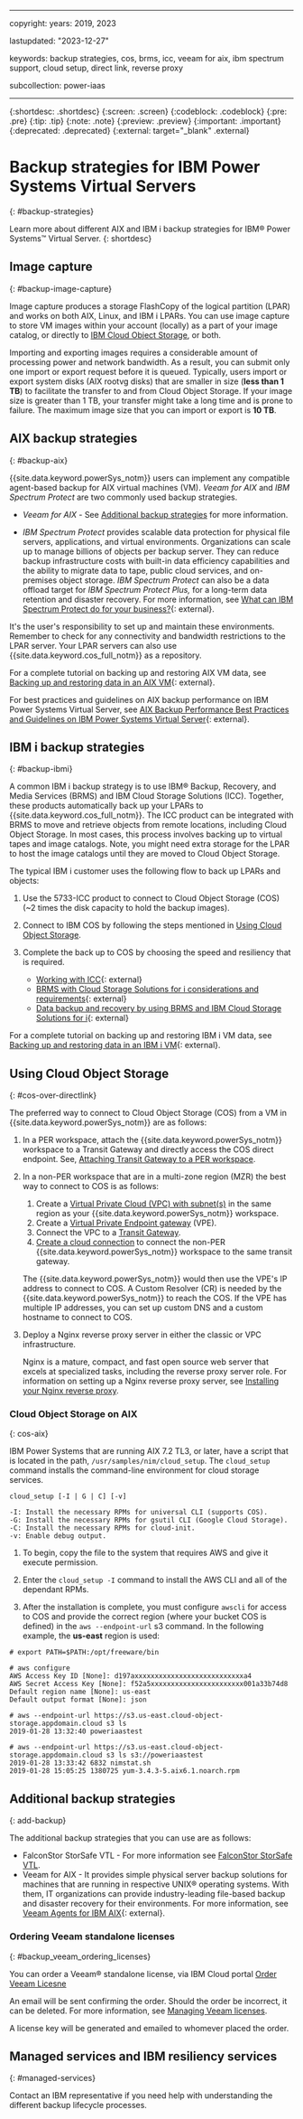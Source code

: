 ﻿---

copyright:
  years: 2019, 2023

lastupdated: "2023-12-27"

keywords: backup strategies, cos, brms, icc, veeam for aix, ibm spectrum support, cloud setup, direct link, reverse proxy

subcollection: power-iaas

---

{:shortdesc: .shortdesc}
{:screen: .screen}
{:codeblock: .codeblock}
{:pre: .pre}
{:tip: .tip}
{:note: .note}
{:preview: .preview}
{:important: .important}
{:deprecated: .deprecated}
{:external: target="_blank" .external}

# Backup strategies for IBM Power Systems Virtual Servers
{: #backup-strategies}

Learn more about different AIX and IBM i backup strategies for IBM&reg; Power Systems&trade; Virtual Server.
{: shortdesc}

## Image capture
{: #backup-image-capture}

Image capture produces a storage FlashCopy of the logical partition (LPAR) and works on both AIX, Linux, and IBM i LPARs. You can use image capture to store VM images within your account (locally) as a part of your image catalog, or directly to [IBM Cloud Object Storage](https://cloud.ibm.com/docs/power-iaas?topic=power-iaas-capturing-exporting-vm), or both.

Importing and exporting images requires a considerable amount of processing power and network bandwidth. As a result, you can submit only one import or export request before it is queued. Typically, users import or export system disks (AIX rootvg disks) that are smaller in size (**less than 1 TB**) to facilitate the transfer to and from Cloud Object Storage. If your image size is greater than 1 TB, your transfer might take a long time and is prone to failure. The maximum image size that you can import or export is **10 TB**.

## AIX backup strategies
{: #backup-aix}

{{site.data.keyword.powerSys_notm}} users can implement any compatible agent-based backup for AIX virtual machines (VM). *Veeam for AIX* and *IBM Spectrum Protect* are two commonly used backup strategies.

- *Veeam for AIX* - See [Additional backup strategies](/docs/power-iaas?topic=power-iaas-backup-strategies##add-backup) for more information.
 
- *IBM Spectrum Protect* provides scalable data protection for physical file servers, applications, and virtual environments. Organizations can scale up to manage billions of objects per backup server. They can reduce backup infrastructure costs with built-in data efficiency capabilities and the ability to migrate data to tape, public cloud services, and on-premises object storage. *IBM Spectrum Protect* can also be a data offload target for *IBM Spectrum Protect Plus,* for a long-term data retention and disaster recovery. For more information, see [What can IBM Spectrum Protect do for your business?](https://www.ibm.com/us-en/marketplace/data-protection-and-recovery){: external}.

It's the user's responsibility to set up and maintain these environments. Remember to check for any connectivity and bandwidth restrictions to the LPAR server. Your LPAR servers can also use {{site.data.keyword.cos_full_notm}} as a repository. 

For a complete tutorial on backing up and restoring AIX VM data, see [Backing up and restoring data in an AIX VM](https://cloud.ibm.com/media/docs/downloads/power-iaas-tutorials/PowerVS_AIX_Backups_Tutorial_v1.pdf){: external}.

For best practices and guidelines on AIX backup performance on IBM Power Systems Virtual Server, see [AIX Backup Performance Best Practices and Guidelines on IBM Power Systems Virtual Server](https://cloud.ibm.com/media/docs/downloads/power-iaas/PowerVS_AIX_Backup_Performance_Best_Practices_and_Guidelines_v1_0_03012022.pdf){: external}.

## IBM i backup strategies
{: #backup-ibmi}

A common IBM i backup strategy is to use IBM® Backup, Recovery, and Media Services (BRMS) and IBM Cloud Storage Solutions (ICC). Together, these products automatically back up your LPARs to {{site.data.keyword.cos_full_notm}}. The ICC product can be integrated with BRMS to move and retrieve objects from remote locations, including Cloud Object Storage. In most cases, this process involves backing up to virtual tapes and image catalogs. Note, you might need extra storage for the LPAR to host the image catalogs until they are moved to Cloud Object Storage.

The typical IBM i customer uses the following flow to back up LPARs and objects:

1. Use the 5733-ICC product to connect to Cloud Object Storage (COS) (~2 times the disk capacity to hold the backup images).
2. Connect to IBM COS by following the steps mentioned in [Using Cloud Object Storage](/docs/power-iaas?topic=power-iaas-backup-strategies#cos-over-directlink).
4. Complete the back up to COS by choosing the speed and resiliency that is required.

   - [Working with ICC](https://www.ibm.com/support/knowledgecenter/ssw_ibm_i_72/icc/topics/iccucon_commands_cloud_overview.htm){: external}
   - [BRMS with Cloud Storage Solutions for i considerations and requirements](https://www.ibm.com/support/knowledgecenter/en/ssw_ibm_i_74/rzai8/rzai8brmscloudrequireandconsider.htm){: external}
   - [Data backup and recovery by using BRMS and IBM Cloud Storage Solutions for i](https://www.ibm.com/support/knowledgecenter/en/ssw_ibm_i_74/rzai8/rzai8backupandrecoveryusingBRMSandICC.htm){: external}

For a complete tutorial on backing up and restoring IBM i VM data, see [Backing up and restoring data in an IBM i VM](https://cloud.ibm.com/media/docs/downloads/power-iaas-tutorials/PowerVS_IBMi_Backups_Tutorial_v1.pdf){: external}.

## Using Cloud Object Storage
{: #cos-over-directlink}

The preferred way to connect to Cloud Object Storage (COS) from a VM in {{site.data.keyword.powerSys_notm}} are as follows:

1.  In a PER workspace, attach the {{site.data.keyword.powerSys_notm}} workspace to a Transit Gateway and directly access the COS direct endpoint. See, [Attaching Transit Gateway to a PER workspace](/docs/power-iaas?topic=power-iaas-per#attaching-transit-gateway-to-a-per-workspace).
2.  In a non-PER workspace that are in a multi-zone region (MZR) the best way to connect to COS is as follows:
    1. Create a [Virtual Private Cloud (VPC) with subnet(s)](/docs/vpc?topic=vpc-subnets-configure&interface=ui#subnets-create-ui) in the same region as your {{site.data.keyword.powerSys_notm}} workspace.
    2. Create a [Virtual Private Endpoint gateway](/docs/vpc?topic=vpc-ordering-endpoint-gateway&interface=ui) (VPE).
    3. Connect the VPC to a [Transit Gateway](/docs/transit-gateway?topic=transit-gateway-ordering-transit-gateway&interface=ui#tg-ui-creating-transit-gateway).
    4. [Create a cloud connection](/docs/power-iaas?topic=power-iaas-cloud-connections#create-cloud-connections) to connect the non-PER {{site.data.keyword.powerSys_notm}} workspace to the same transit gateway. 
    
    The {{site.data.keyword.powerSys_notm}} would then use the VPE's IP address to connect to COS. A Custom Resolver (CR) is needed by the {{site.data.keyword.powerSys_notm}} to reach the COS. If the VPE has multiple IP addresses, you can set up custom DNS and a custom hostname to connect to COS. 
3.  Deploy a Nginx reverse proxy server in either the classic or VPC infrastructure.

    Nginx is a mature, compact, and fast open source web server that excels at specialized tasks, including the reverse proxy server role. For information on setting up a Nginx reverse proxy server, see [Installing your Nginx reverse proxy](/docs/direct-link?topic=direct-link-using-ibm-cloud-direct-link-to-connect-to-ibm-cloud-object-storage#direct-link-installing-your-nginx-reverse-proxy).

### Cloud Object Storage on AIX
{: cos-aix}

IBM Power Systems that are running AIX 7.2 TL3, or later, have a script that is located in the path, `/usr/samples/nim/cloud_setup`. The `cloud_setup` command installs the command-line environment for cloud storage services.

```text
cloud_setup [-I | G | C] [-v]

-I: Install the necessary RPMs for universal CLI (supports COS).
-G: Install the necessary RPMs for gsutil CLI (Google Cloud Storage).
-C: Install the necessary RPMs for cloud-init.
-v: Enable debug output.
```

1. To begin, copy the file to the system that requires AWS and give it execute permission.

2. Enter the `cloud_setup -I` command to install the AWS CLI and all of the dependant RPMs.

3. After the installation is complete, you must configure `awscli` for access to COS and provide the correct region (where your bucket COS is defined) in the `aws --endpoint-url` s3 command. In the following example, the **us-east** region is used:

```text
# export PATH=$PATH:/opt/freeware/bin

# aws configure
AWS Access Key ID [None]: d197axxxxxxxxxxxxxxxxxxxxxxxxxxxa4
AWS Secret Access Key [None]: f52a5xxxxxxxxxxxxxxxxxxxxxxx001a33b74d8
Default region name [None]: us-east
Default output format [None]: json

# aws --endpoint-url https://s3.us-east.cloud-object-storage.appdomain.cloud s3 ls
2019-01-28 13:32:40 poweriaastest

# aws --endpoint-url https://s3.us-east.cloud-object-storage.appdomain.cloud s3 ls s3://poweriaastest
2019-01-28 13:33:42 6832 nimstat.sh
2019-01-28 15:05:25 1380725 yum-3.4.3-5.aix6.1.noarch.rpm
```

## Additional backup strategies
{: add-backup}

The additional backup strategies that you can use are as follows:
- FalconStor StorSafe VTL - For more information see [FalconStor StorSafe VTL](/docs/power-iaas?topic=power-iaas-migration-strategies-power#falconstor-storsafe-vtl).
- Veeam for AIX - It provides simple physical server backup solutions for machines that are running in respective UNIX® operating systems. With them, IT organizations can provide industry-leading file-based backup and disaster recovery for their environments. For more information, see [Veeam Agents for IBM AIX](https://www.veeam.com/ibm-aix-oracle-solaris-backup.html){: external}.

### Ordering Veeam standalone licenses
{: #backup_veeam_ordering_licenses}

You can order a Veeam® standalone license, via IBM Cloud portal [Order Veeam Licesne](https://cloud.ibm.com/infrastructure/vmware-solutions/console/instances/licenses)

An email will be sent confirming the order. Should the order be incorrect, it can be deleted. For more information, see [Managing Veeam licenses](/docs/vmwaresolutions?topic=vmwaresolutions-veeam_managing_licenses).

A license key will be generated and emailed to whomever placed the order.
  
## Managed services and IBM resiliency services
{: #managed-services}

Contact an IBM representative if you need help with understanding the different backup lifecycle processes.
